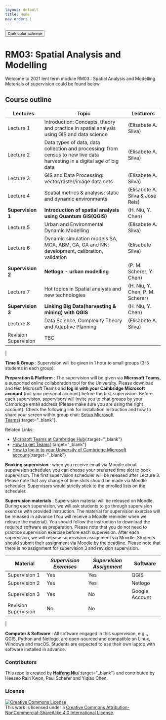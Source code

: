 ```yaml
---
layout: default
title: Home
nav_order: 1
---
```


<button class="btn js-toggle-dark-mode">Dark color scheme</button>

<script type="text/javascript" src="{{ "/assets/js/dark-mode-preview.js" | absolute_url }}"></script>

# RM03: Spatial Analysis and Modelling

Welcome to 2021 lent term module RM03 : Spatial Analysis and Modelling.  
Meterials of supervision could be found below.

## Course outline

| Lectures      | Topic                                                                                                                                                                                                                             | Lecturers                                    |
|---------------|-----------------------------------------------------------------------------------------------------------------------------------------------------------------------------------------------------------------------------------|----------------------------------------------|
| Lecture 1     | Introduction: Concepts, theory and practice in spatial analysis using GIS and data science                                                                                                                                        | (Elisabete A. Silva)                         |
| Lecture 2     | Data types of data, data collection and processing: from census to new live data harvesting in a digital age of big data                                                                                                          | (Elisabete A. Silva)                         |
| Lecture 3     | GIS and Data Processing: vector/raster/image data sets                                                                                                                                                                            | (Elisabete A. Silva)                         |
| Lecture 4     | Spatial metrics & analysis: static and dynamic environments                                                                                                                                                                       | (Elisabete A. Silva & José Reis)             |
| **Supervision 1** | **Introduction of spatial analysis using Quantum GIS(QGIS)** <!-- [[Slides]](./RM03_supervision1_slides.pdf) [[Exercises]](supervision1-exercises.md)[[Assignment]](supervision1-assignment.md)[[Answer]](supervision1-answer.md) --> | (H. Niu, Y. Chen)                         |
| Lecture 5     | Urban and Environmental Dynamic Modelling                                                                                                                                                                                         | (Elisabete A. Silva)                        |
| Lecture 6     | Dynamic simulation models SA, MCA, ABM, CA, GA and NN: development, calibration, validation                                                                                                                                       | (Elisabete Silva)                            |
| **Supervision 2** | **Netlogo - urban modelling** <!-- [[Slides]](./RM03_supervision2_slides.pdf)[[Exercises]](supervision2-exercises.md)[[Assignment]](supervision2-assignment.md)[[Answer]](supervision2-answer.md)-->                                  | (P. M. Scherer, Y. Chen)                  |
| Lecture 7     | Hot topics in Spatial analysis and new technologies                                                                                                                                                                               | (H. Niu, Y. Chen, P. M. Scherer) |
| **Supervision 3** | **Linking Big Data(harvesting & mining) with QGIS** <!-- [[Slides]](./RM03_supervision3_slides.pdf)[[Exercises]](supervision3-exercises.md) -->                                                                                       | (H. Niu, Y. Chen)                            |
| Lecture 8     | Data Science, Complexity Theory and Adaptive Planning                                                                                                                                                                             | (Elisabete A. Silva)                         |
| Revision Supervision        | TBC                                                                                                                                                                                                                               |
|


**Time &amp; Group** : Supervision will be given in 1 hour to small groups (3-5 students in each group).

**Preparation &amp; Platform** : The supervision will be given via **Microsoft Teams**, a supported online collaboration tool for the University. Please download and test Microsoft Teams and **log in with your Cambridge Microsoft account** (not your personal account) before the first supervision. Before each supervision, supervisors will invite you to chat groups by your Cambridge email address (Please make sure you are using the right account). Check the following link for installation instruction and how to share your screen within group chat: [Setup Microsoft Teams](https://hn303.github.io/CamLandEc-RM03/setup_teams){:target="\_blank"}.

Related Links:

- [Microsoft Teams at Cambridge Hub](https://help.uis.cam.ac.uk/news/teams-launch){:target="\_blank"}
- [How to get Teams](https://universityofcambridgecloud.sharepoint.com/sites/MicrosoftTeamsHub/SitePages/How-to-get-Teams.aspx){:target="\_blank"}
- [How to log in to your University of Cambridge Microsoft account](https://help.uis.cam.ac.uk/service/accounts-passwords/microsoft-accounts/ees-login){:target="\_blank"}

**Booking supervision** : when you receive email via Moodle about supervision scheduler, you can choose your preferred time slot to book supervision. The first supervision scheduler will be released after Lecture 3. Please note that any change of time slots should be made via Moodle scheduler. Supervisors would strictly stick to the enrolled lists on the scheduler.

**Supervision materials** : Supervision material will be released on Moodle. During each supervision, we will ask students to go through supervision exercise with provided instruction. The material for supervision exercise will be released in advance (You will receive a Moodle reminder when we release the material). You should follow the instruction to download the required software as preparation. Please note that you do not need to practice supervision exercise before each supervision. After each supervision, we will release supervision assignment via Moodle. Students should submit their assignment via Moodle by the deadline. Please note that there is no assignment for supervision 3 and revision supervision. 

| Material      | _Supervision Exercises_ | _Supervision Assignment_ | Software       |
|---------------|-------------------------|--------------------------|----------------|
| Supervision 1 | Yes                     | Yes                      | QGIS           |
| Supervision 2 | Yes                     | Yes                      | Netlogo        |
| Supervision 3 | Yes                     | No                       | Google Account |
| Revision Supervision | No                      | No                |                |
|

**Computer &amp; Software** : All software engaged in this supervision, e.g.., QGIS, Python and Netlogo, are open-sourced and compatible on Linux, Windows and macOS. Students are expected to use their own laptop with software installed in advance.

### Contributors

This repo is created by [**Haifeng Niu**](https://haifengniu.com/en/){:target="\_blank"} and contributed by Heeseo Rain Kwon, Paul Scherer and Yiqiao Chen.

### License

<a rel="license" href="http://creativecommons.org/licenses/by-nc-sa/4.0/"><img alt="Creative Commons License" style="border-width:0" src="https://i.creativecommons.org/l/by-nc-sa/4.0/88x31.png" /></a><br />This work is licensed under a <a rel="license" href="http://creativecommons.org/licenses/by-nc-sa/4.0/">Creative Commons Attribution-NonCommercial-ShareAlike 4.0 International License</a>.
